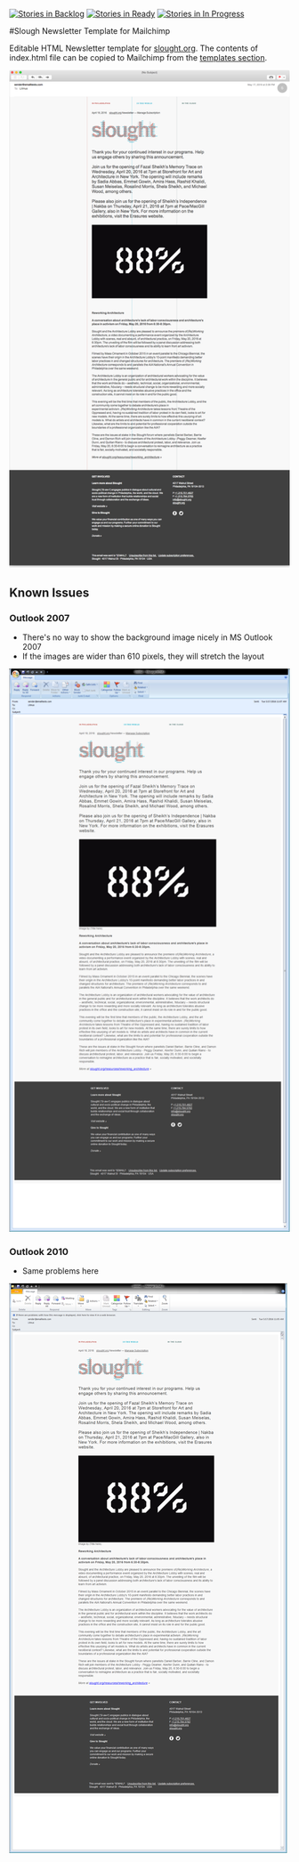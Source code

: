 [![Stories in Backlog](https://badge.waffle.io/jonataneriksson/Slought-Newsletter.png?label=backlog&title=Backlog)](http://waffle.io/jonataneriksson/Slought-Newsletter) [![Stories in Ready](https://badge.waffle.io/jonataneriksson/Slought-Newsletter.png?label=ready&title=Ready)](http://waffle.io/jonataneriksson/Slought-Newsletter) [![Stories in In Progress](https://badge.waffle.io/jonataneriksson/Slought-Newsletter.png?label=in%20progress&title=In%20Progress)](http://waffle.io/jonataneriksson/Slought-Newsletter)

#Slough Newsletter Template for Mailchimp

Editable HTML Newsletter template for [slought.org](http://slought.org). The contents of index.html file can be copied to Mailchimp from the [templates section](https://us3.admin.mailchimp.com/templates/).

![Preview of the template in Apple Mail](documentation/Apple-Mail.png)

## Known Issues

### Outlook 2007

- There's no way to show the background image nicely in MS Outlook 2007
- If the images are wider than 610 pixels, they will stretch the layout

![Outlook 2007](documentation/Outlook-2007.png)

### Outlook 2010

- Same problems here

![Outlook 2010](documentation/Outlook-2010.png)
